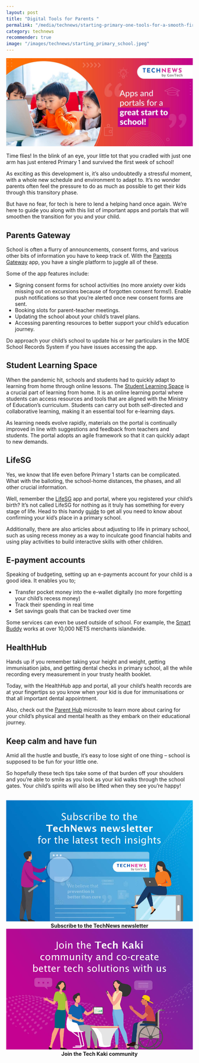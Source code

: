 ```yaml
---
layout: post
title: "Digital Tools for Parents "
permalink: "/media/technews/starting-primary-one-tools-for-a-smooth-first-day"
category: technews
recommender: true
image: "/images/technews/starting_primary_school.jpeg"
---
```


![techy travel tips](/images/technews/starting_primary_school.jpeg)

Time flies! In the blink of an eye, your little tot that you cradled with just one arm has just entered Primary 1 and survived the first week of school! 

As exciting as this development is, it’s also undoubtedly a stressful moment, with a whole new schedule and environment to adapt to. It’s no wonder parents often feel the pressure to do as much as possible to get their kids through this transitory phase.

But have no fear, for tech is here to lend a helping hand once again. We’re here to guide you along with this list of important apps and portals that will smoothen the transition for you and your child. 

##  Parents Gateway
School is often a flurry of announcements, consent forms, and various other bits of information you have to keep track of. With the [Parents Gateway](https://pg.moe.edu.sg) app, you have a single platform to juggle all of these. 

Some of the app features include: 
- Signing consent forms for school activities (no more anxiety over kids missing out on excursions because of forgotten consent forms!). Enable push notifications so that you’re alerted once new consent forms are sent. 
- Booking slots for parent-teacher meetings. 
- Updating the school about your child’s travel plans. 
- Accessing parenting resources to better support your child’s education journey.

Do approach your child’s school to update his or her particulars in the MOE School Records System if you have issues accessing the app. 

## Student Learning Space
When the pandemic hit, schools and students had to quickly adapt to learning from home through online lessons. The [Student Learning Space](https://www.moe.gov.sg/education-in-sg/student-learning-space) is a crucial part of learning from home. It is an online learning portal where students can access resources and tools that are aligned with the Ministry of Education’s curriculum. Students can carry out both self-directed and collaborative learning, making it an essential tool for e-learning days.  

As learning needs evolve rapidly, materials on the portal is continually improved in line with suggestions and feedback from teachers and students. The portal adopts an agile framework so that it can quickly adapt to new demands. 

## LifeSG
Yes, we know that life even before Primary 1 starts can be complicated. What with the balloting, the school-home distances, the phases, and all other crucial information. 

Well, remember the [LifeSG](https://www.life.gov.sg/?utm_source=google&utm_medium=search&utm_campaign=ACCSSAlwaysOn&gclid=Cj0KCQiAtOmsBhCnARIsAGPa5ybwCQA3BfXZbFw1FC18ruO7zdnHS_Nl_XzGhkQG_5EuVyjv-c_1TW8aApIrEALw_wcB) app and portal, where you registered your child’s birth? It’s not called LifeSG for nothing as it truly has something for every stage of life. Head to this handy [guide](https://www.life.gov.sg/guides/p1-registration) to get all you need to know about confirming your kid’s place in a primary school. 

Additionally, there are also articles about adjusting to life in primary school, such as using recess money as a way to inculcate good financial habits and using play activities to build interactive skills with other children. 

## E-payment accounts

Speaking of budgeting, setting up an e-payments account for your child is a good idea. It enables you to;
- Transfer pocket money into the e-wallet digitally (no more forgetting your child’s recess money)
- Track their spending in real time 
- Set savings goals that can be tracked over time 

Some services can even be used outside of school. For example, the [Smart Buddy](https://www.posb.com.sg/personal/deposits/bank-with-ease/posb-smart-buddy?cid=sg:en:cbg:posb:sem:goo:na:txt:casa:casa-aga-sem:posb-sb-brand:na&ds_rl=1247858&gad_source=1&gclid=CjwKCAiA-P-rBhBEEiwAQEXhHyZWPEMuYyQ6DEC0RGEyJ5-3NkvCwW1RpL3-_rMtw4CJ9KEpkqJikRoCuhEQAvD_BwE&gclsrc=aw.ds) works at over 10,000 NETS merchants islandwide.  

## HealthHub 

Hands up if you remember taking your height and weight, getting immunisation jabs, and getting dental checks in primary school, all the while recording every measurement in your trusty health booklet. 

Today, with the HealthHub app and portal, all your child’s health records are at your fingertips so you know when your kid is due for immunisations or that all important dental appointment.

Also, check out the [Parent Hub](https://www.healthhub.sg/programmes/parent-hub) microsite to learn more about caring for your child’s physical and mental health as they embark on their educational journey. 

## Keep calm and have fun 
Amid all the hustle and bustle, it’s easy to lose sight of one thing – school is supposed to be fun for your little one. 

So hopefully these tech tips take some of that burden off your shoulders and you’re able to smile as you look as your kid walks through the school gates. Your child’s spirits will also be lifted when they see you’re happy! 


<br>

<div class="row">
  <div class="col" style="text-align: center">
    <a href="https://go.gov.sg/tnblog-to-tnsub" target="_blank">	 	    
      <img src="/images/technews/TN_footer.png" alt="Subscribe to the TechNews newsletter" /></a>
    <figcaption><b>Subscribe to the TechNews newsletter</b></figcaption>
  </div>

  <div class="col" style="text-align: center">
    <a href="https://go.gov.sg/tnblog-to-tkcommunity" target="_blank">		  
      <img src="/images/technews/TK_footer.png" alt="Join the Tech Kaki community" /></a>
    <figcaption><b>Join the Tech Kaki community</b></figcaption>
  </div>
